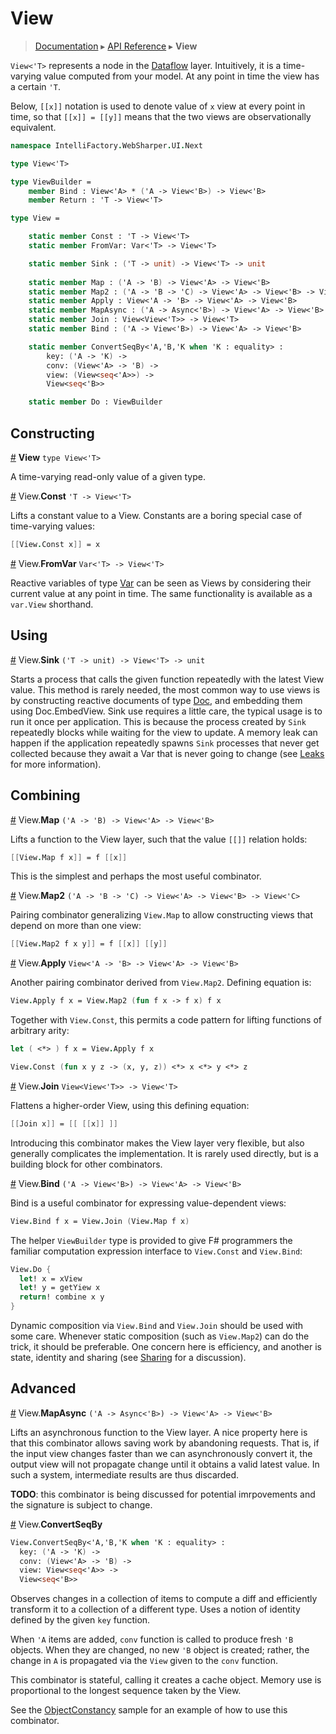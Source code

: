 # View
> [Documentation](../README.md) ▸ [API Reference](API.md) ▸ **View**

`View<'T>` represents a node in the [Dataflow](Dataflow.md) layer.
Intuitively, it is a time-varying value computed from your model.
At any point in time the view has a certain `'T`.

Below, `[[x]]` notation is used to denote value of `x` view at every
point in time, so that `[[x]] = [[y]]` means that the two views are
observationally equivalent.


```fsharp
namespace IntelliFactory.WebSharper.UI.Next

type View<'T>

type ViewBuilder =
    member Bind : View<'A> * ('A -> View<'B>) -> View<'B>
    member Return : 'T -> View<'T>

type View =

    static member Const : 'T -> View<'T>
    static member FromVar: Var<'T> -> View<'T>

    static member Sink : ('T -> unit) -> View<'T> -> unit
    
    static member Map : ('A -> 'B) -> View<'A> -> View<'B>
    static member Map2 : ('A -> 'B -> 'C) -> View<'A> -> View<'B> -> View<'C>
    static member Apply : View<'A -> 'B> -> View<'A> -> View<'B>
    static member MapAsync : ('A -> Async<'B>) -> View<'A> -> View<'B>
    static member Join : View<View<'T>> -> View<'T>
    static member Bind : ('A -> View<'B>) -> View<'A> -> View<'B>

    static member ConvertSeqBy<'A,'B,'K when 'K : equality> :
        key: ('A -> 'K) ->
        conv: (View<'A> -> 'B) ->
        view: (View<seq<'A>>) ->
        View<seq<'B>>

    static member Do : ViewBuilder
```

## Constructing

<a name="View" href="#View">#</a> **View** `type View<'T>`

A time-varying read-only value of a given type.

<a name="Const" href="#Const">#</a> View.**Const** `'T -> View<'T>`

Lifts a constant value to a View.  Constants are a boring
special case of time-varying values:

```fsharp
[[View.Const x]] = x
```

<a name="FromVar" href="#FromVar">#</a> View.**FromVar** `Var<'T> -> View<'T>`

Reactive variables of type [Var](Var.md) can be seen as Views by considering
their current value at any point in time.  The same functionality is available as
a `var.View` shorthand.

## Using

<a name="Sink" href="#Sink">#</a> View.**Sink** `('T -> unit) -> View<'T> -> unit`

Starts a process that calls the given function repeatedly with the latest View value.
This method is rarely needed, the most common way to use views is by constructing
reactive documents of type [Doc](Doc.md), and embedding them using Doc.EmbedView.
Sink use requires a little care, the typical usage is to run it once per application.
This is because the process created by `Sink` repeatedly blocks while waiting for
the view to update. A memory leak can happen if the application repeatedly spawns `Sink`
processes that never get collected because they await a Var that is never going to change
(see [Leaks](Leaks.md) for more information).

## Combining

<a name="Map" href="#Map">#</a> View.**Map** `('A -> 'B) -> View<'A> -> View<'B>`

Lifts a function to the View layer, such that the value `[[]]` relation holds:

```fsharp
[[View.Map f x]] = f [[x]]
```

This is the simplest and perhaps the most useful combinator.

<a name="Map2" href="#Map2">#</a> View.**Map2** `('A -> 'B -> 'C) -> View<'A> -> View<'B> -> View<'C>`

Pairing combinator generalizing `View.Map` to allow constructing views that depend on more than one view:

```fsharp
[[View.Map2 f x y]] = f [[x]] [[y]]
```

<a name="Apply" href="#Apply">#</a> View.**Apply** `View<'A -> 'B> -> View<'A> -> View<'B>`

Another pairing combinator derived from `View.Map2`. Defining equation is:

```fsharp
View.Apply f x = View.Map2 (fun f x -> f x) f x
```

Together with `View.Const`, this permits a code pattern for lifting functions of arbitrary arity:

```fsharp
let ( <*> ) f x = View.Apply f x

View.Const (fun x y z -> (x, y, z)) <*> x <*> y <*> z
```

<a name="Join" href="#Join">#</a> View.**Join** `View<View<'T>> -> View<'T>`

Flattens a higher-order View, using this defining equation:

```fsharp
[[Join x]] = [[ [[x]] ]]
```

Introducing this combinator makes the View layer very flexible, but also generally
complicates the implementation.  It is rarely used directly, but is a building
block for other combinators.

<a name="Bind" href="#Bind">#</a> View.**Bind** `('A -> View<'B>) -> View<'A> -> View<'B>`

Bind is a useful combinator for expressing value-dependent views:

```fsharp
View.Bind f x = View.Join (View.Map f x)
```

The helper `ViewBuilder` type is provided to give F# programmers the familiar computation
expression interface to `View.Const` and `View.Bind`:

```fsharp
View.Do {
  let! x = xView
  let! y = getYiew x
  return! combine x y
}
```

Dynamic composition via `View.Bind` and `View.Join` should be used with some care.
Whenever static composition (such as `View.Map2`) can do the trick, it should be preferable.
One concern here is efficiency, and another is state, identity and sharing (see [Sharing](Sharing.md)
for a discussion).

## Advanced

<a name="MapAsync" href="#MapAsync">#</a> View.**MapAsync** `('A -> Async<'B>) -> View<'A> -> View<'B>`

Lifts an asynchronous function to the View layer.  A nice
property here is that this combinator allows saving work by abandoning
requests.  That is, if the input view changes faster than we can
asynchronously convert it, the output view will not propagate change
until it obtains a valid latest value.  In such a system, intermediate
results are thus discarded.

**TODO**: this combinator is being discussed for potential
imrpovements and the signature is subject to change.

<a name="ConvertSeqBy" href="#ConvertSeqBy">#</a> View.**ConvertSeqBy**

```fsharp
View.ConvertSeqBy<'A,'B,'K when 'K : equality> :
  key: ('A -> 'K) ->
  conv: (View<'A> -> 'B) ->
  view: View<seq<'A>> ->
  View<seq<'B>>
```

Observes changes in a collection of items to compute a diff and
efficiently transform it to a collection of a different type.
Uses a notion of identity defined by the given `key` function.

When `'A` items are added, `conv` function is called
to produce fresh `'B` objects.  When they are changed, no new `'B`
object is created; rather, the change in `A` is propagated via the `View`
given to the `conv` function.

This combinator is stateful, calling it creates a cache object.
Memory use is proportional to the longest sequence taken by the View.

See the [ObjectConstancy](http://intellifactory.github.io/websharper.ui.next/#ObjectConstancy)
sample for an example of how to use this combinator.









